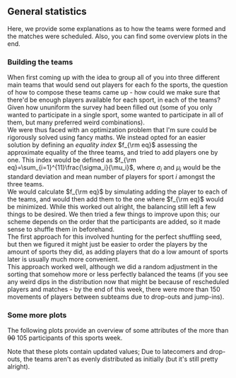 ## General statistics

Here, we provide some explanations as to how the teams were formed and the matches were scheduled. Also, you can find some overview plots in the end.

### Building the teams

When first coming up with the idea to group all of you into three different main teams that would send out players for each fo the sports, the question of how to compose these teams came up - how could we make sure that there'd be enough players available for each sport, in each of the teams? Given how ununiform the survey had been filled out (some of you only wanted to participate in a single sport, some wanted to participate in all of them, but many preferred weird combinations).\
We were thus faced with an optimization problem that I'm sure could be rigorously solved using fancy maths. We instead opted for an easier solution by defining an *equality index* $f_{\rm eq}$ assessing the approximate equality of the three teams, and tried to add players one by one. This index would be defined as $f_{\rm eq}=\sum_{i=1}^{11}\frac{\sigma_i}{\mu_i}$, where $\sigma_i$ and $\mu_i$ would be the standard deviation and mean number of players for sport $i$ amongst the three teams.\
We would calculate $f_{\rm eq}$ by simulating adding the player to each of the teams, and would then add them to the one where $f_{\rm eq}$ would be minimized. While this worked out alright, the balancing still left a few things to be desired. We then tried a few things to improve upon this; our scheme depends on the order that the participants are added, so it made sense to shuffle them in beforehand.\
The first approach for this involved hunting for the perfect shuffling seed, but then we figured it might just be easier to order the players by the amount of sports they did, as adding players that do a low amount of sports later is usually much more convenient.\
This approach worked well, although we did a random adjustment in the sorting that somehow more or less perfectly balanced the teams (if you see any weird dips in the distribution now that might be because of rescheduled players and matches - by the end of this week, there were more than 150 movements of players between subteams due to drop-outs and jump-ins).

### Some more plots

The following plots provide an overview of some attributes of the more than ~~90~~ 105 participants of this sports week.

Note that these plots contain updated values; Due to latecomers and drop-outs, the teams aren't as evenly distributed as initially (but it's still pretty alright).
